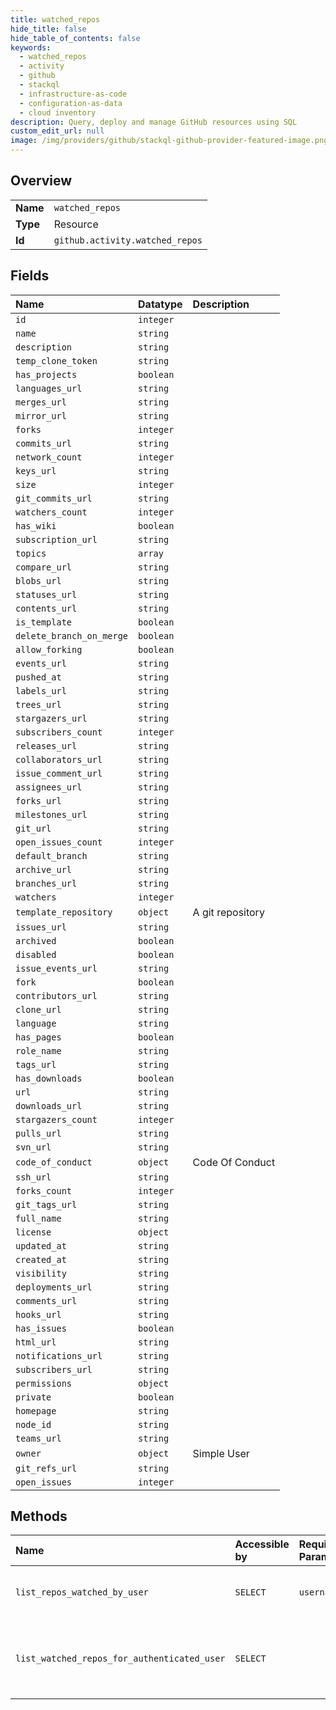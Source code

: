 ```yaml
---
title: watched_repos
hide_title: false
hide_table_of_contents: false
keywords:
  - watched_repos
  - activity
  - github    
  - stackql
  - infrastructure-as-code
  - configuration-as-data
  - cloud inventory
description: Query, deploy and manage GitHub resources using SQL
custom_edit_url: null
image: /img/providers/github/stackql-github-provider-featured-image.png
---
```

  
    

## Overview
<table><tbody>
<tr><td><b>Name</b></td><td><code>watched_repos</code></td></tr>
<tr><td><b>Type</b></td><td>Resource</td></tr>
<tr><td><b>Id</b></td><td><code>github.activity.watched_repos</code></td></tr>
</tbody></table>

## Fields
| Name | Datatype | Description |
|:-----|:---------|:------------|
| `id` | `integer` |  |
| `name` | `string` |  |
| `description` | `string` |  |
| `temp_clone_token` | `string` |  |
| `has_projects` | `boolean` |  |
| `languages_url` | `string` |  |
| `merges_url` | `string` |  |
| `mirror_url` | `string` |  |
| `forks` | `integer` |  |
| `commits_url` | `string` |  |
| `network_count` | `integer` |  |
| `keys_url` | `string` |  |
| `size` | `integer` |  |
| `git_commits_url` | `string` |  |
| `watchers_count` | `integer` |  |
| `has_wiki` | `boolean` |  |
| `subscription_url` | `string` |  |
| `topics` | `array` |  |
| `compare_url` | `string` |  |
| `blobs_url` | `string` |  |
| `statuses_url` | `string` |  |
| `contents_url` | `string` |  |
| `is_template` | `boolean` |  |
| `delete_branch_on_merge` | `boolean` |  |
| `allow_forking` | `boolean` |  |
| `events_url` | `string` |  |
| `pushed_at` | `string` |  |
| `labels_url` | `string` |  |
| `trees_url` | `string` |  |
| `stargazers_url` | `string` |  |
| `subscribers_count` | `integer` |  |
| `releases_url` | `string` |  |
| `collaborators_url` | `string` |  |
| `issue_comment_url` | `string` |  |
| `assignees_url` | `string` |  |
| `forks_url` | `string` |  |
| `milestones_url` | `string` |  |
| `git_url` | `string` |  |
| `open_issues_count` | `integer` |  |
| `default_branch` | `string` |  |
| `archive_url` | `string` |  |
| `branches_url` | `string` |  |
| `watchers` | `integer` |  |
| `template_repository` | `object` | A git repository |
| `issues_url` | `string` |  |
| `archived` | `boolean` |  |
| `disabled` | `boolean` |  |
| `issue_events_url` | `string` |  |
| `fork` | `boolean` |  |
| `contributors_url` | `string` |  |
| `clone_url` | `string` |  |
| `language` | `string` |  |
| `has_pages` | `boolean` |  |
| `role_name` | `string` |  |
| `tags_url` | `string` |  |
| `has_downloads` | `boolean` |  |
| `url` | `string` |  |
| `downloads_url` | `string` |  |
| `stargazers_count` | `integer` |  |
| `pulls_url` | `string` |  |
| `svn_url` | `string` |  |
| `code_of_conduct` | `object` | Code Of Conduct |
| `ssh_url` | `string` |  |
| `forks_count` | `integer` |  |
| `git_tags_url` | `string` |  |
| `full_name` | `string` |  |
| `license` | `object` |  |
| `updated_at` | `string` |  |
| `created_at` | `string` |  |
| `visibility` | `string` |  |
| `deployments_url` | `string` |  |
| `comments_url` | `string` |  |
| `hooks_url` | `string` |  |
| `has_issues` | `boolean` |  |
| `html_url` | `string` |  |
| `notifications_url` | `string` |  |
| `subscribers_url` | `string` |  |
| `permissions` | `object` |  |
| `private` | `boolean` |  |
| `homepage` | `string` |  |
| `node_id` | `string` |  |
| `teams_url` | `string` |  |
| `owner` | `object` | Simple User |
| `git_refs_url` | `string` |  |
| `open_issues` | `integer` |  |
## Methods
| Name | Accessible by | Required Params | Description |
|:-----|:--------------|:----------------|:------------|
| `list_repos_watched_by_user` | `SELECT` | `username` | Lists repositories a user is watching. |
| `list_watched_repos_for_authenticated_user` | `SELECT` |  | Lists repositories the authenticated user is watching. |
